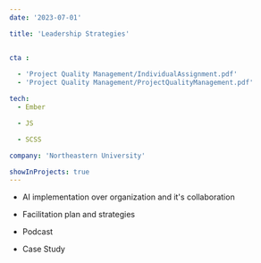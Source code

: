 ```yaml
---
date: '2023-07-01'

title: 'Leadership Strategies'


cta :
 
  - 'Project Quality Management/IndividualAssignment.pdf'
  - 'Project Quality Management/ProjectQualityManagement.pdf'

tech:
  - Ember

  - JS

  - SCSS

company: 'Northeastern University'

showInProjects: true
---
```


- AI implementation over organization and it's collaboration

- Facilitation plan and strategies

- Podcast

- Case Study
